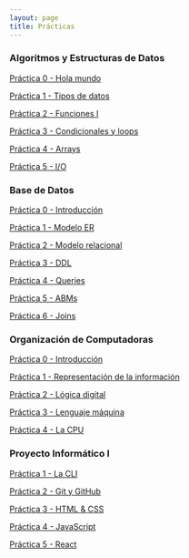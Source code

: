 ```yaml
---
layout: page
title: Prácticas
---
```


### Algoritmos y Estructuras de Datos

[Práctica 0 - Hola mundo](../assets/files/practicas/algo-p0.pdf)

[Práctica 1 - Tipos de datos](../assets/files/practicas/algo-p1.pdf)

[Práctica 2 - Funciones I](../assets/files/practicas/algo-p2.pdf)

[Práctica 3 - Condicionales y loops](../assets/files/practicas/algo-p3.pdf)

[Práctica 4 - Arrays](../assets/files/practicas/algo-p4.pdf)

[Práctica 5 - I/O](../assets/files/practicas/algo-p5.pdf)

<!-- [Práctica 6 - Funciones II](../assets/files/practicas/algo-p6.pdf) -->

<!-- [Práctica 7 - Search & sort](../assets/files/practicas/algo-p7.pdf) -->

<!-- [Práctica 8 - ADTs](../assets/files/practicas/algo-p8.pdf) -->

### Base de Datos

[Práctica 0 - Introducción](../assets/files/practicas/db-p0.pdf)

[Práctica 1 - Modelo ER](../assets/files/practicas/db-p1.pdf)

[Práctica 2 - Modelo relacional](../assets/files/practicas/db-p2.pdf)

[Práctica 3 - DDL](../assets/files/practicas/db-p3.pdf)

[Práctica 4 - Queries](../assets/files/practicas/db-p4.pdf)

[Práctica 5 - ABMs](../assets/files/practicas/db-p5.pdf)

[Práctica 6 - Joins](../assets/files/practicas/db-p6.pdf)

<!-- [Práctica 7 - Subqueries](../assets/files/practicas/db-p7.pdf) -->

<!-- [Práctica 8 - Normalización](../assets/files/practicas/db-p8.pdf) -->

### Organización de Computadoras

[Práctica 0 - Introducción](../assets/files/practicas/orga-p0.pdf)

[Práctica 1 - Representación de la información](../assets/files/practicas/orga-p1.pdf)

[Práctica 2 - Lógica digital](../assets/files/practicas/orga-p2.pdf)

[Práctica 3 - Lenguaje máquina](../assets/files/practicas/orga-p3.pdf)

[Práctica 4 - La CPU](../assets/files/practicas/orga-p4.pdf)

<!-- [Práctica 5 - Memoria](../assets/files/practicas/orga-p5.pdf) -->

<!-- [Práctica 6 - I/O](../assets/files/practicas/orga-p6.pdf) -->

<!-- [Práctica 7 - Software de sistema](../assets/files/practicas/orga-p7.pdf) -->

### Proyecto Informático I

[Práctica 1 - La CLI](../assets/files/practicas/proyecto-p1.pdf)

[Práctica 2 - Git y GitHub](../assets/files/practicas/proyecto-p2.pdf)

[Práctica 3 - HTML & CSS](../assets/files/practicas/proyecto-p3.pdf)

[Práctica 4 - JavaScript](../assets/files/practicas/proyecto-p4.pdf)

[Práctica 5 - React](../assets/files/practicas/proyecto-p5.pdf)
